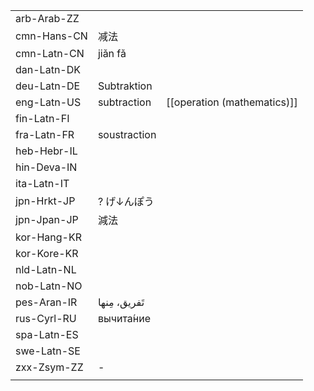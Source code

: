 | | | |
|-|-|-|
| arb-Arab-ZZ |  |  |
| cmn-Hans-CN | 减法 |  |
| cmn-Latn-CN | jiǎn fǎ |  |
| dan-Latn-DK |  |  |
| deu-Latn-DE | Subtraktion |  |
| eng-Latn-US | subtraction | [[operation (mathematics)]] |
| fin-Latn-FI |  |  |
| fra-Latn-FR | soustraction |  |
| heb-Hebr-IL |  |  |
| hin-Deva-IN |  |  |
| ita-Latn-IT |  |  |
| jpn-Hrkt-JP | ? げ↓んぽう |  |
| jpn-Jpan-JP | 減法 |  |
| kor-Hang-KR |  |  |
| kor-Kore-KR |  |  |
| nld-Latn-NL |  |  |
| nob-Latn-NO |  |  |
| pes-Aran-IR | تَفریق، مِنها |  |
| rus-Cyrl-RU | вычита́ние |  |
| spa-Latn-ES |  |  |
| swe-Latn-SE |  |  |
| zxx-Zsym-ZZ | - |  |
|  |  |  |
